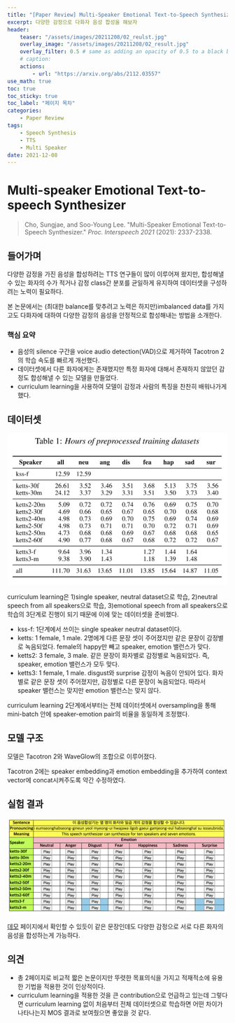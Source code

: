 ```yaml
---
title: "[Paper Review] Multi-Speaker Emotional Text-to-Speech Synthesizer"
excerpt: 다양한 감정으로 다화자 음성 합성을 해보자
header:
    teaser: "/assets/images/20211208/02_reulst.jpg"
    overlay_image: "/assets/images/20211208/02_result.jpg"
    overlay_filter: 0.5 # same as adding an opacity of 0.5 to a black background
    # caption: 
    actions:
        - url: "https://arxiv.org/abs/2112.03557"
use_math: true
toc: true
toc_sticky: true
toc_label: "페이지 목차"
categories: 
    - Paper Review
tags: 
    - Speech Synthesis
    - TTS
    - Multi Speaker
date: 2021-12-08
---
```


# Multi-speaker Emotional Text-to-speech Synthesizer

> Cho, Sungjae, and Soo-Young Lee. "Multi-Speaker Emotional Text-to-Speech Synthesizer." *Proc. Interspeech 2021* (2021): 2337-2338.
> 

## 들어가며

다양한 감정을 가진 음성을 합성하려는 TTS 연구들이 많이 이루어져 왔지만, 합성해낼 수 있는 화자의 수가 적거나 감정 class간 분포를 균일하게 유지하여 데이터셋을 구성하려는 노력이 필요하다.

본 논문에서는 (최대한 balance를 맞추려고 노력은 하지만)imbalanced data를 가지고도 다화자에 대하여 다양한 감정의 음성을 안정적으로 합성해내는 방법을 소개한다.

### 핵심 요약

- 음성의 silence 구간을 voice audio detection(VAD)으로 제거하여 Tacotron 2의 학습 속도를 빠르게 개선했다.
- 데이터셋에서 다른 화자에게는 존재했지만 특정 화자에 대해서 존재하지 않았던 감정도 합성해낼 수 있는 모델을 만들었다.
- curriculum learning을 사용하여 모델이 감정과 사람의 특징을 찬찬히 배워나가게 했다.

## 데이터셋

![dataset](/assets/images/20211208/01_dataset.jpg)

curriculum learning은 1)single speaker, neutral dataset으로 학습, 2)neutral speech from all speakers으로 학습, 3)emotional speech from all speakers으로 학습의 3단계로 진행이 되기 때문에 이에 맞는 데이터셋을 준비했다.

- kss-f: 1단계에서 쓰이는 single speaker neutral dataset이다.
- ketts: 1 female, 1 male. 2명에게 다른 문장 셋이 주어졌지만 같은 문장이 감정별로 녹음되었다. female의 happy만 빼고 speaker, emotion 밸런스가 맞다.
- ketts2: 3 female, 3 male. 같은 문장이 화자별로 감정별로 녹음되었다. 즉, speaker, emotion 밸런스가 모두 맞다.
- ketts3: 1 female, 1 male. disgust와 surprise 감정이 녹음이 안되어 있다. 화자별로 같은 문장 셋이 주어졌지만, 감정별로 다른 문장이 녹음되었다. 따라서 speaker 밸런스는 맞지만 emotion 밸런스는 맞지 않다.

curriculum learning 2단계에서부터는 전체 데이터셋에서 oversampling을 통해 mini-batch 안에 speaker-emotion pair의 비율을 동일하게 조정했다.

## 모델 구조

모델은 Tacotron 2와 WaveGlow의 조합으로 이루어졌다.

Tacotron 2에는 speaker embedding과 emotion embedding을 추가하여 context vector에 concat시켜주도록 약간 수정하였다.

## 실험 결과

![result](/assets/images/20211208/02_result.jpg)

[데모](https://sungjae-cho.github.io/InterSpeech2021_STDemo/) 페이지에서 확인할 수 있듯이 같은 문장인데도 다양한 감정으로 서로 다른 화자의 음성을 합성하는게 가능하다. 

## 의견

- 총 2페이지로 비교적 짧은 논문이지만 뚜렷한 목표의식을 가지고 적재적소에 유용한 기법을 적용한 것이 인상적이다.
- curriculum learning을 적용한 것을 큰 contribution으로 언급하고 있는데 그렇다면 curriculum learning 없이 처음부터 전체 데이터셋으로 학습하면 어떤 차이가 나타나는지 MOS 결과로 보여줬으면 좋았을 것 같다.